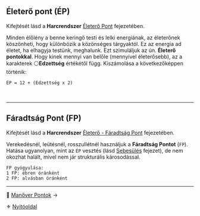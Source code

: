 ## Életerő pont (ÉP)

Kifejtését lásd a **Harcrendszer** [Életerő Pont](061_01_eletero_pont.md) fejezetében.

Minden élőlény a benne keringő testi és lelki energiának, az életerőnek köszönheti, hogy különbözik a közönséges tárgyaktól. Ez az energia ad életet, ha elhagyja testünk, meghalunk. Ezt szimuláljuk az ún. **Életerő pontokkal**. Hogy kinek mennyi van belőle (mennyivel életerősebb), az a karakterek ⚪**Edzettség** értékétől függ. Kiszámolása a következőképpen történik:

```
ÉP = 12 + (Edzettség x 2)
```

<br />

---
## Fáradtság Pont (FP)

Kifejtését lásd a **Harcrendszer** [Életerő - Fáradtság Pont](061_02_faradsag_pont.md) fejezetében.

Verekedésnél, leütésnél, rosszullétnél használjuk a **Fáradtság Pontot** (`FP`).\
Hatása ugyanolyan, mint az `ÉP` vesztés (lásd [Sebesülés](061_03_sebesules.md) fejezet), de nem okozhat halált, mivel nem jár strukturális károsodással.

```
FP gyógyulása:
1 FP: ébren óránként
2 FP: alvásban óránként
```

---

🔗 [Manőver Pontok](018_02_manover_pontok_99.md) →

⚜️ [Nyitóoldal](start.md#1-karakteralkot%C3%A1s)
